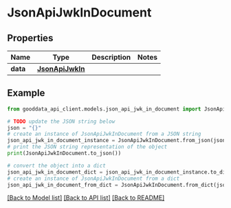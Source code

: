# JsonApiJwkInDocument


## Properties

Name | Type | Description | Notes
------------ | ------------- | ------------- | -------------
**data** | [**JsonApiJwkIn**](JsonApiJwkIn.md) |  | 

## Example

```python
from gooddata_api_client.models.json_api_jwk_in_document import JsonApiJwkInDocument

# TODO update the JSON string below
json = "{}"
# create an instance of JsonApiJwkInDocument from a JSON string
json_api_jwk_in_document_instance = JsonApiJwkInDocument.from_json(json)
# print the JSON string representation of the object
print(JsonApiJwkInDocument.to_json())

# convert the object into a dict
json_api_jwk_in_document_dict = json_api_jwk_in_document_instance.to_dict()
# create an instance of JsonApiJwkInDocument from a dict
json_api_jwk_in_document_from_dict = JsonApiJwkInDocument.from_dict(json_api_jwk_in_document_dict)
```
[[Back to Model list]](../README.md#documentation-for-models) [[Back to API list]](../README.md#documentation-for-api-endpoints) [[Back to README]](../README.md)


